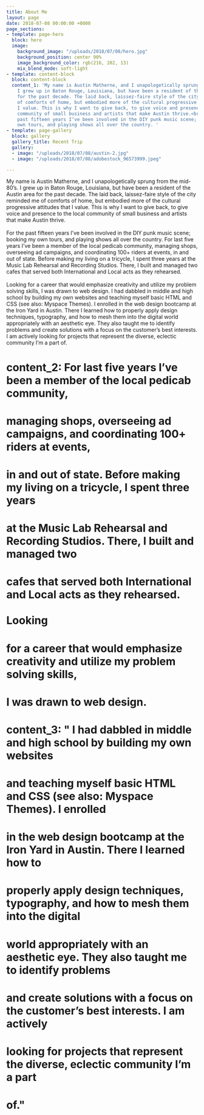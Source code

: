 ```yaml
---
title: About Me
layout: page
date: 2018-07-08 00:00:00 +0000
page_sections:
- template: page-hero
  block: hero
  image:
    background_image: "/uploads/2018/07/08/hero.jpg"
    background_position: center 90%
    image_background_color: rgb(216, 202, 13)
    mix_blend_mode: soft-light
- template: content-block
  block: content-block
  content_1: 'My name is Austin Matherne, and I unapologetically sprung from the mid-80’s.
    I grew up in Baton Rouge, Louisiana, but have been a resident of the Austin area
    for the past decade. The laid back, laissez-faire style of the city reminded me
    of comforts of home, but embodied more of the cultural progressive attitudes that
    I value. This is why I want to give back, to give voice and presence to the local
    community of small business and artists that make Austin thrive.<br><br>For the
    past fifteen years I’ve been involved in the DIY punk music scene; booking my
    own tours, and playing shows all over the country. '
- template: page-gallery
  block: gallery
  gallery_title: Recent Trip
  gallery:
  - image: "/uploads/2018/07/08/austin-2.jpg"
  - image: "/uploads/2018/07/08/adobestock_96573999.jpeg"

---
```

My name is Austin Matherne, and I unapologetically sprung from the mid-80’s.
    I grew up in Baton Rouge, Louisiana, but have been a resident of the Austin area
    for the past decade. The laid back, laissez-faire style of the city reminded me
    of comforts of home, but embodied more of the cultural progressive attitudes that
    I value. This is why I want to give back, to give voice and presence to the local
    community of small business and artists that make Austin thrive.<br><br>For the
    past fifteen years I’ve been involved in the DIY punk music scene; booking my
    own tours, and playing shows all over the country. For last five years I’ve been
    a member of the local pedicab community, managing shops, overseeing ad campaigns,
    and coordinating 100+ riders at events, in and out of state. Before making my
    living on a tricycle, I spent three years at the Music Lab Rehearsal and Recording
    Studios. There, I built and managed two cafes that served both International and
    Local acts as they rehearsed.<br><br>Looking for a career that would emphasize
    creativity and utilize my problem solving skills, I was drawn to web design. I
    had dabbled in middle and high school by building my own websites and teaching
    myself basic HTML and CSS (see also: Myspace Themes). I enrolled in the web design
    bootcamp at the Iron Yard in Austin. There I learned how to properly apply design
    techniques, typography, and how to mesh them into the digital world appropriately
    with an aesthetic eye. They also taught me to identify problems and create solutions
    with a focus on the customer’s best interests. I am actively looking for projects
    that represent the diverse, eclectic community I’m a part of.







  #     content_2: For last five years I’ve been a member of the local pedicab community,
  #   managing shops, overseeing ad campaigns, and coordinating 100+ riders at events,
  #   in and out of state. Before making my living on a tricycle, I spent three years
  #   at the Music Lab Rehearsal and Recording Studios. There, I built and managed two
  #   cafes that served both International and Local acts as they rehearsed.<br><br>Looking
  #   for a career that would emphasize creativity and utilize my problem solving skills,
  #   I was drawn to web design.
  # content_3: " I had dabbled in middle and high school by building my own websites
  #   and teaching myself basic HTML and CSS (see also: Myspace Themes). I enrolled
  #   in the web design bootcamp at the Iron Yard in Austin. There I learned how to
  #   properly apply design techniques, typography, and how to mesh them into the digital
  #   world appropriately with an aesthetic eye. They also taught me to identify problems
  #   and create solutions with a focus on the customer’s best interests. I am actively
  #   looking for projects that represent the diverse, eclectic community I’m a part
  #   of."


